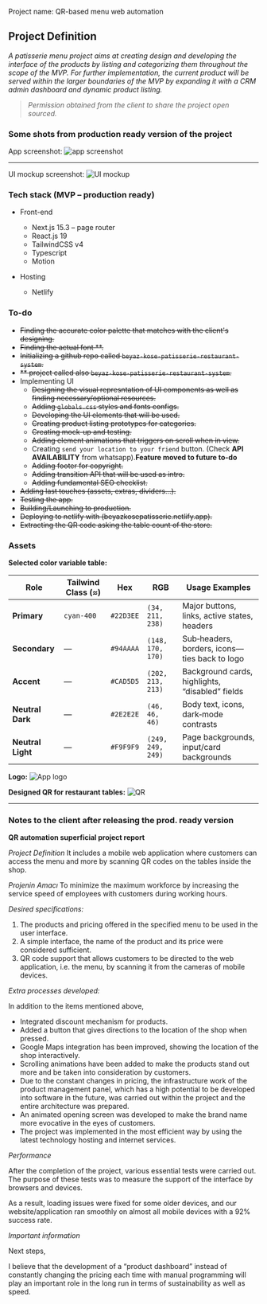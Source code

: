 Project name: QR-based menu web automation

## Project Definition

_A patisserie menu project aims at creating design and developing the interface of the products by listing and categorizing them throughout the scope of the MVP. For further implementation, the current product will be served within the larger boundaries of the MVP by expanding it with a CRM admin dashboard and dynamic product listing._

> _Permission obtained from the client to share the project open sourced._

### Some shots from production ready version of the project

App screenshot:
![app screenshot](/public/assets/app_screenshot.png)

---

UI mockup screenshot:
![UI mockup](/public/assets/beyaz-kose-patiserrie-ui.png)

### Tech stack (MVP – production ready)

- Front-end

  - Next.js 15.3 – page router
  - React.js 19
  - TailwindCSS v4
  - Typescript
  - Motion

- Hosting
  - Netlify

### To-do

- ~~Finding the accurate color palette that matches with the client's designing.~~
- ~~Finding the actual font \*\*.~~
- ~~Initializing a github repo called `beyaz-kose-patisserie-restaurant-system`.~~
- ~~\*\* project called also `beyaz-kose-patisserie-restaurant-system`.~~
- Implementing UI
  - ~~Designing the visual represntation of UI components as well as finding necessary/optional resources.~~
  - ~~Adding `globals.css` styles and fonts configs.~~
  - ~~Developing the UI elements that will be used.~~
  - ~~Creating product listing prototypes for categories.~~
  - ~~Creating mock-up and testing.~~
  - ~~Adding element animations that triggers on scroll when in view.~~
  - Creating `send your location to your friend` button. (Check **API AVAILABILITY** from whatsapp).**Feature moved to future to-do**
  - ~~Adding footer for copyright.~~
  - ~~Adding transition API that will be used as intro.~~
  - ~~Adding fundamental SEO checklist.~~
- ~~Adding last touches (assets, extras, dividers...).~~
- ~~Testing the app.~~
- ~~Building/Launching to production.~~
- ~~Deploying to netlify with (beyazkosepatisserie.netlify.app).~~
- ~~Extracting the QR code asking the table count of the store.~~

### Assets

**Selected color variable table:**

| Role              | Tailwind Class (≈) | Hex       | RGB               | Usage Examples                                  |
| ----------------- | ------------------ | --------- | ----------------- | ----------------------------------------------- |
| **Primary**       | `cyan-400`         | `#22D3EE` | `(34, 211, 238)`  | Major buttons, links, active states, headers    |
| **Secondary**     | —                  | `#94AAAA` | `(148, 170, 170)` | Sub‐headers, borders, icons—ties back to logo   |
| **Accent**        | —                  | `#CAD5D5` | `(202, 213, 213)` | Background cards, highlights, “disabled” fields |
| **Neutral Dark**  | —                  | `#2E2E2E` | `(46, 46, 46)`    | Body text, icons, dark‐mode contrasts           |
| **Neutral Light** | —                  | `#F9F9F9` | `(249, 249, 249)` | Page backgrounds, input/card backgrounds        |

**Logo:**
![App logo](/public/logo.png)

**Designed QR for restaurant tables:**
![QR](/public/logo.png)

---

### Notes to the client after releasing the prod. ready version

**QR automation superficial project report**

_Project Definition_
It includes a mobile web application where customers can access the menu and more by scanning QR codes on the tables inside the shop.

_Projenin Amacı_
To minimize the maximum workforce by increasing the service speed of employees with customers during working hours.

_Desired specifications:_

1. The products and pricing offered in the specified menu to be used in the user interface.
2. A simple interface, the name of the product and its price were considered sufficient.
3. QR code support that allows customers to be directed to the web application, i.e. the menu, by scanning it from the cameras of mobile devices.

_Extra processes developed:_

In addition to the items mentioned above,

- Integrated discount mechanism for products.
- Added a button that gives directions to the location of the shop when pressed.
- Google Maps integration has been improved, showing the location of the shop interactively.
- Scrolling animations have been added to make the products stand out more and be taken into consideration by customers.
- Due to the constant changes in pricing, the infrastructure work of the product management panel, which has a high potential to be developed into software in the future, was carried out within the project and the entire architecture was prepared.
- An animated opening screen was developed to make the brand name more evocative in the eyes of customers.
- The project was implemented in the most efficient way by using the latest technology hosting and internet services.

_Performance_

After the completion of the project, various essential tests were carried out. The purpose of these tests was to measure the support of the interface by browsers and devices.

As a result, loading issues were fixed for some older devices, and our website/application ran smoothly on almost all mobile devices with a 92% success rate.

_Important information_

Next steps,

I believe that the development of a “product dashboard” instead of constantly changing the pricing each time with manual programming will play an important role in the long run in terms of sustainability as well as speed.
